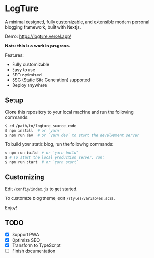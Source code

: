 # LogTure

A minimal designed, fully customizable, and extensible modern personal blogging framework, built with Nextjs.

Demo: <https://logture.vercel.app/>

**Note: this is a work in progress.**

Features:

- Fully customizable
- Easy to use
- SEO optimized
- SSG (Static Site Generation) supported
- Deploy anywhere

## Setup

Clone this repository to your local machine and run the following commands:

```bash
$ cd /path/to/logture_source_code
$ npm install  # or `yarn`
$ npm run dev  # or `yarn dev` to start the development server
```

To build your static blog, run the following commands:

```bash
$ npm run build  # or `yarn build`
$ # To start the local production server, run:
$ npm run start  # or `yarn start`
```

## Customizing

Edit `/config/index.js` to get started.

To customize blog theme, edit `/styles/variables.scss`.

Enjoy!

## TODO

- [x] Support PWA
- [x] Optimize SEO
- [x] Transform to TypeScript
- [ ] Finish documentation
